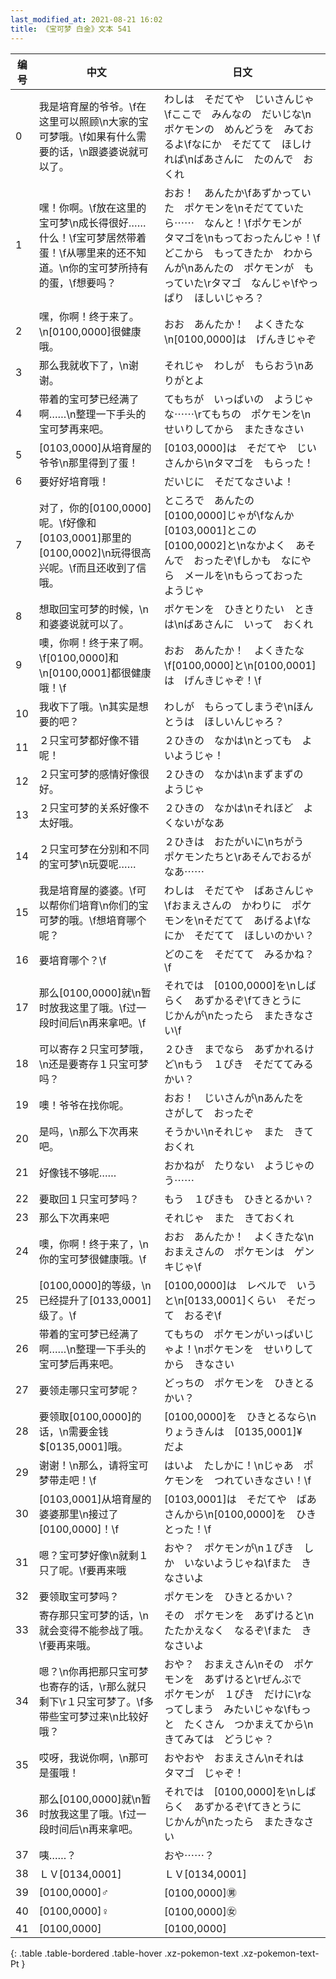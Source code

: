 ```yaml
---
last_modified_at: 2021-08-21 16:02
title: 《宝可梦 白金》文本 541
---
```

| 编号 | 中文 | 日文 |
| ---- | ---- | ---- |
| 0 | 我是培育屋的爷爷。\f在这里可以照顾\n大家的宝可梦哦。\f如果有什么需要的话，\n跟婆婆说就可以了。 | わしは　そだてや　じいさんじゃ\fここで　みんなの　だいじな\nポケモンの　めんどうを　みておるよ\fなにか　そだてて　ほしければ\nばあさんに　たのんで　おくれ |
| 1 | 嘿！你啊。\f放在这里的宝可梦\n成长得很好……什么！\f宝可梦居然带着蛋！\f从哪里来的还不知道。\n你的宝可梦所持有的蛋，\f想要吗？ | おお！　あんたか\fあずかっていた　ポケモンを\nそだてていたら⋯⋯　なんと！\fポケモンが　タマゴを\nもっておったんじゃ！\fどこから　もってきたか　わからんが\nあんたの　ポケモンが　もっていた\rタマゴ　なんじゃ\fやっぱり　ほしいじゃろ？ |
| 2 | 嘿，你啊！终于来了。\n[0100,0000]很健康哦。 | おお　あんたか！　よくきたな\n[0100,0000]は　げんきじゃぞ |
| 3 | 那么我就收下了，\n谢谢。 | それじゃ　わしが　もらおう\nありがとよ |
| 4 | 带着的宝可梦已经满了啊……\n整理一下手头的宝可梦再来吧。 | てもちが　いっぱいの　ようじゃな⋯⋯\rてもちの　ポケモンを\nせいりしてから　またきなさい |
| 5 | [0103,0000]从培育屋的爷爷\n那里得到了蛋！ | [0103,0000]は　そだてや　じいさんから\nタマゴを　もらった！ |
| 6 | 要好好培育哦！ | だいじに　そだてなさいよ！ |
| 7 | 对了，你的[0100,0000]呢。\f好像和[0103,0001]那里的[0100,0002]\n玩得很高兴呢。\f而且还收到了信哦。 | ところで　あんたの　[0100,0000]じゃが\fなんか　[0103,0001]とこの　[0100,0002]と\nなかよく　あそんで　おったぞ\fしかも　なにやら　メールを\nもらっておった　ようじゃ |
| 8 | 想取回宝可梦的时候，\n和婆婆说就可以了。 | ポケモンを　ひきとりたい　ときは\nばあさんに　いって　おくれ |
| 9 | 噢，你啊！终于来了啊。\f[0100,0000]和\n[0100,0001]都很健康哦！\f | おお　あんたか！　よくきたな\f[0100,0000]と\n[0100,0001]は　げんきじゃぞ！\f |
| 10 | 我收下了哦。\n其实是想要的吧？ | わしが　もらってしまうぞ\nほんとうは　ほしいんじゃろ？ |
| 11 | ２只宝可梦都好像不错呢！ | ２ひきの　なかは\nとっても　よいようじゃ！ |
| 12 | ２只宝可梦的感情好像很好。 | ２ひきの　なかは\nまずまずの　ようじゃ |
| 13 | ２只宝可梦的关系好像不太好哦。 | ２ひきの　なかは\nそれほど　よくないがなあ |
| 14 | ２只宝可梦在分别和不同的宝可梦\n玩耍呢…… | ２ひきは　おたがいに\nちがう　ポケモンたちと\rあそんでおるがなあ⋯⋯ |
| 15 | 我是培育屋的婆婆。\f可以帮你们培育\n你们的宝可梦的哦。\f想培育哪个呢？ | わしは　そだてや　ばあさんじゃ\fおまえさんの　かわりに　ポケモンを\nそだてて　あげるよ\fなにか　そだてて　ほしいのかい？ |
| 16 | 要培育哪个？\f | どのこを　そだてて　みるかね？\f |
| 17 | 那么[0100,0000]就\n暂时放我这里了哦。\f过一段时间后\n再来拿吧。\f | それでは　[0100,0000]を\nしばらく　あずかるぞ\fてきとうに　じかんが\nたったら　またきなさい\f |
| 18 | 可以寄存２只宝可梦哦，\n还是要寄存１只宝可梦吗？ | ２ひき　までなら　あずかれるけど\nもう　１ぴき　そだててみるかい？ |
| 19 | 噢！爷爷在找你呢。 | おお！　じいさんが\nあんたを　さがして　おったぞ |
| 20 | 是吗，\n那么下次再来吧。 | そうかい\nそれじゃ　また　きておくれ |
| 21 | 好像钱不够呢…… | おかねが　たりない　ようじゃのう⋯⋯ |
| 22 | 要取回１只宝可梦吗？ | もう　１ぴきも　ひきとるかい？ |
| 23 | 那么下次再来吧 | それじゃ　また　きておくれ |
| 24 | 噢，你啊！终于来了，\n你的宝可梦很健康哦。\f | おお　あんたか！　よくきたな\nおまえさんの　ポケモンは　ゲンキじゃ\f |
| 25 | [0100,0000]的等级，\n已经提升了[0133,0001]级了。\f | [0100,0000]は　レベルで　いうと\n[0133,0001]くらい　そだって　おるぞ\f |
| 26 | 带着的宝可梦已经满了啊……\n整理一下手头的宝可梦后再来吧。 | てもちの　ポケモンがいっぱいじゃよ！\nポケモンを　せいりしてから　きなさい |
| 27 | 要领走哪只宝可梦呢？ | どっちの　ポケモンを　ひきとるかい？ |
| 28 | 要领取[0100,0000]的话，\n需要金钱$[0135,0001]哦。 | [0100,0000]を　ひきとるなら\nりょうきんは　[0135,0001]¥　だよ |
| 29 | 谢谢！\n那么，请将宝可梦带走吧！\f | はいよ　たしかに！\nじゃあ　ポケモンを　つれていきなさい！\f |
| 30 | [0103,0001]从培育屋的婆婆那里\n接过了[0100,0000]！\f | [0103,0001]は　そだてや　ばあさんから\n[0100,0000]を　ひきとった！\f |
| 31 | 嗯？宝可梦好像\n就剩１只了呢。\f要再来哦 | おや？　ポケモンが\n１ぴき　しか　いないようじゃね\fまた　きなさいよ |
| 32 | 要领取宝可梦吗？ | ポケモンを　ひきとるかい？ |
| 33 | 寄存那只宝可梦的话，\n就会变得不能参战了哦。\f要再来哦。 | その　ポケモンを　あずけると\nたたかえなく　なるぞ\fまた　きなさいよ |
| 34 | 嗯？\n你再把那只宝可梦也寄存的话，\r那么就只剩下\r１只宝可梦了。\f多带些宝可梦过来\n比较好哦？ | おや？　おまえさん\nその　ポケモンを　あずけると\rぜんぶで　ポケモンが　１ぴき　だけに\rなってしまう　みたいじゃな\fもっと　たくさん　つかまえてから\nきてみては　どうじゃ？ |
| 35 | 哎呀，我说你啊，\n那可是蛋哦！ | おやおや　おまえさん\nそれは　タマゴ　じゃぞ！ |
| 36 | 那么[0100,0000]就\n暂时放我这里了哦。\f过一段时间后\n再来拿吧。 | それでは　[0100,0000]を\nしばらく　あずかるぞ\fてきとうに　じかんが\nたったら　またきなさい |
| 37 | 咦……？ | おや⋯⋯？ |
| 38 | ＬＶ[0134,0001] | ＬＶ[0134,0001] |
| 39 | [0100,0000]♂ | [0100,0000]㊚ |
| 40 | [0100,0000]♀ | [0100,0000]㊛ |
| 41 | [0100,0000] | [0100,0000] |
{: .table .table-bordered .table-hover .xz-pokemon-text .xz-pokemon-text-Pt }
